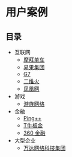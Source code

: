# 用户案例

## 目录

+ 互联网
  - [摩拜单车](user-case-mobike.md)
  - [易果集团](user-case-yiguo.md)
  - [G7](user-case-g7.md)
  - [二维火](user-case-erweihuo.md)
  - [凤凰网](user-case-ifeng.md)
+ 游戏
  - [游族网络](user-case-youzu.md)
+ 金融
  - [Ping++](user-case-ping++.md)
  - [T牛板金](user-case-niubangold.md)
  - [360 金融](user-case-360.md)
+ 大型企业
  - [万达网络科技集团](user-case-wanda.md)
